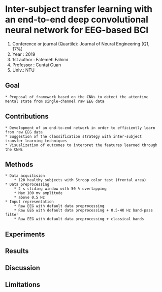 # Inter-subject transfer learning with an end-to-end deep convolutional neural network for EEG-based BCI

1. Conference or journal (Quartile): Journal of Neural Engineering (Q1, 17%)
2. Year : 2019
3. 1st author : Fatemeh Fahimi
4. Professor : Cuntai Guan
5. Univ.: NTU

## Goal

    * Proposal of framework based on the CNNs to detect the attentive mental state from single-channel raw EEG data

## Contributions

    * Development of an end-to-end network in order to efficiently learn from raw EEG data
    * Suggestion of the classification strategy with inter-subject transfer learning techniques
    * Visualization of outcomes to interpret the features learned through the CNNs

## Methods

    * Data acquitision
    	* 120 healthy subjects with Stroop color test (frontal area)
    * Data preprocessing
    	* 2 s sliding window with 50 % overlapping
    	* Max 100 mv amplitude
    	* above 0.5 Hz
    * Input representation
    	* Raw EEG with default data preprocessing
    	* Raw EEG with default data preprocessing + 0.5-40 Hz band-pass filter
    	* Raw EEG with default data preprocessing + classical bands

## Experiments

## Results

## Discussion

## Limitations

